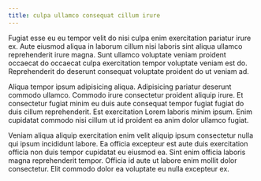 ```yaml
---
title: culpa ullamco consequat cillum irure
---
```


Fugiat esse eu eu tempor velit do nisi culpa enim exercitation pariatur irure ex. Aute eiusmod aliqua in laborum cillum nisi laboris sint aliqua ullamco reprehenderit irure magna. Sunt ullamco voluptate veniam proident occaecat do occaecat culpa exercitation tempor voluptate veniam est do. Reprehenderit do deserunt consequat voluptate proident do ut veniam ad.

Aliqua tempor ipsum adipisicing aliqua. Adipisicing pariatur deserunt commodo ullamco. Commodo irure consectetur proident aliquip irure. Et consectetur fugiat minim eu duis aute consequat tempor fugiat fugiat do duis cillum reprehenderit. Est exercitation Lorem laboris minim ipsum. Enim cupidatat commodo nisi cillum ut id proident ea anim dolor ullamco fugiat.

Veniam aliqua aliquip exercitation enim velit aliquip ipsum consectetur nulla qui ipsum incididunt labore. Ea officia excepteur est aute duis exercitation officia non duis tempor cupidatat eu eiusmod ea. Sint enim officia laboris magna reprehenderit tempor. Officia id aute ut labore enim mollit dolor consectetur. Elit commodo dolor ea voluptate eu nulla excepteur ex.